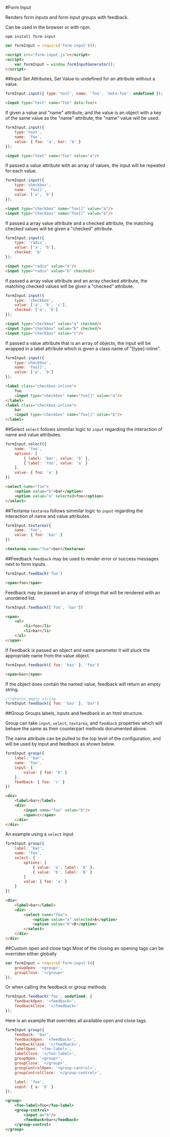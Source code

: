 #Form Input

Renders form inputs and form input groups with feedback.

Can be used in the browser or with npm.

`npm install form-input`

```javascript
var formInput = require('form-input')();
```

```html
<script src="form-input.js"></script>
<script>
	var formInput = window.formInputGenerator();
</script>
```

##Input
Set Attributes, Set Value to undefined for an attribute without a value.
```javascript
formInput.input({ type:'text', name: 'foo', 'data-foo': undefined });
```
```html
<input type="text" name="foo" data-foo/>
```

If given a value and "name" attribute, and the value is an object with a key
of the same value as the "name" attribute, the "name" value will be used.
```javascript
formInput.input({
	type:'text',
	name: 'foo',
	value: { foo: 'a', bar: 'b' }
});
```
```html
<input type="text" name="foo" value="a"/>
```

If passed a value attribute with an array of values, the input will be repeated
for each value.
```javascript
formInput.input({
	type:'checkbox',
	name: 'foo[]',
	value: ['a', 'b']
});
```
```html
<input type="checkbox" name="foo[]" value="a"/>
<input type="checkbox" name="foo[]" value="b"/>
```

If passed a array value attribute and a checked attribute, the matching checked
values will be given a "checked" attribute.
```javascript
formInput.input({
	type: 'radio',
	value: ['a', 'b'],
	checked: 'b'
});
```
```html
<input type="radio" value="a"/>
<input type="radio" value="b" checked/>
```

If passed a array value attribute and an array checked attribute, the matching checked
values will be given a "checked" attribute.
```javascript
formInput.input({
	type: 'checkbox',
	value: ['a', 'b', 'c'],
	checked: ['a', 'b']
});
```
```html
<input type="checkbox" value="a" checked/>
<input type="checkbox" value="b" checked/>
<input type="checkbox" value="c"/>
```

If passed a value attribute that is an array of objects, the input will be wrapped
in a label attribute which is given a class name of "[type]-inline".
```javascript
formInput.input({
	type:'checkbox',
	name: 'foo[]',
	value: ['a', 'b']
});
```
```html
<label class="checkbox-inline">
	foo
	<input type="checkbox" name="foo[]" value="a"/>
</label>
<label class="checkbox-inline">
	bar
	<input type="checkbox" name="foo[]" value="b"/>
</label>
```



##Select
`select` follows simmilar logic to `input` regarding the interaction of name and
value attributes.
```javascript
formInput.select({
	name: 'foo',
	options: [
		{ label: 'bar', value: 'b' },
		{ label: 'foo', value: 'a' }
	],
	value: { foo: 'a' }
})
```
```html
<select name="foo">
	<option value="b">bar</option>
	<option value="a" selected>foo</option>
</select>
```



##Textarea
`textarea` follows simmilar logic to `input` regarding the interaction of name
and value attributes.
```javascript
formInput.textarea({
	name: 'foo',
	value: { foo: 'bar' }
})
```
```html
<textarea name="foo">bar</textarea>
```



##Feedback
`feedback` may be used to render error or success messages next to form inputs.
```javascript
formInput.feedback('foo')
```
```html
<span>foo</span>
```

Feedback may be passed an array of strings that will be rendered with an unordered
list.
```javascript
formInput.feedback(['foo', 'bar'])
```
```html
<span>
	<ul>
		<li>foo</li>
		<li>bar</li>
	</ul>
</span>
```

If Feedback is passed an object and name parameter it will pluck the appropriate
name from the value object.
```javascript
formInput.feedback({ foo: 'baz' }, 'foo')
```
```html
<span>baz</span>
```

If the object does contain the named value, feedback will return an empty string.
```javascript
//returns empty string
formInput.feedback({ foo: 'baz' }, 'bar')
```


##Group
Groups labels, inputs and feedback in an html structure.

Group can take `input`, `select`, `textarea`, and `feedback` properties which will
behave the same as their counterpart methods documented above.

The name attribute can be pulled to the top level of the configuration, and will
be used by input and feedback as shown below.
```javascript
formInput.group({
	label: 'bar',
	name: 'foo',
	input: {
		value: { foo: 'b' }
	},
	feedback: { foo: 'c' }
})
```
```html
<div>
	<label>bar</label>
	<div>
		<input name="foo" value="b"/>
		<span>c</span>
	</div>
</div>
```

An example using a `select` input
```javascript
formInput.group({
	label: 'bar',
	name: 'foo',
	select: {
		options: [
			{ value: 'a', label: 'A' },
			{ value: 'b', label: 'B' }
		]
		value: { foo: 'a' }
	}
})
```
```html
<div>
	<label>bar</label>
	<div>
		<select name="foo">
			<option value="a" selected>A</option>
			<option value="b">B</option>
		</select>
	</div>
</div>
```

##Custom open and close tags
Most of the closing an opening tags can be overriden
either globally
```javascript
var formInput = require('form-input')({
	groupOpen: '<group>',
	groupClose: '</group>'
});
```
Or when calling the feedback or group methods
```javascript
formInput.feedback('foo', undefined, {
	feedbackOpen: '<feedback>',
	feedbackClose: '</feedback>'
});
```

Here is an example that overrides all available open and close tags.
```javascript
formInput.group({
	feedback: 'bar',
	feedbackOpen: '<feedback>',
	feedbackClose: '</feedback>',
	labelOpen: '<foo-label>',
	labelClose: '</foo-label>',
	groupOpen: '<group>',
	groupClose: '</group>',
	groupControlOpen: '<group-control>',
	groupControlClose: '</group-control>',

	label: 'foo',
	input: { a: 'b' }
});
```
```xml
<group>
	<foo-label>foo</foo-label>
	<group-control>
		<input a="b"/>
		<feedback>bar</feedback>
	</group-control>
</group>
```